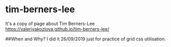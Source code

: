 # tim-berners-lee

It's a copy of page about Tim Berners-Lee
https://valeriyakozlova.github.io/tim-berners-lee/

##When and Why?
I did it 26/09/2019 just for practice of grid css utilisation.

